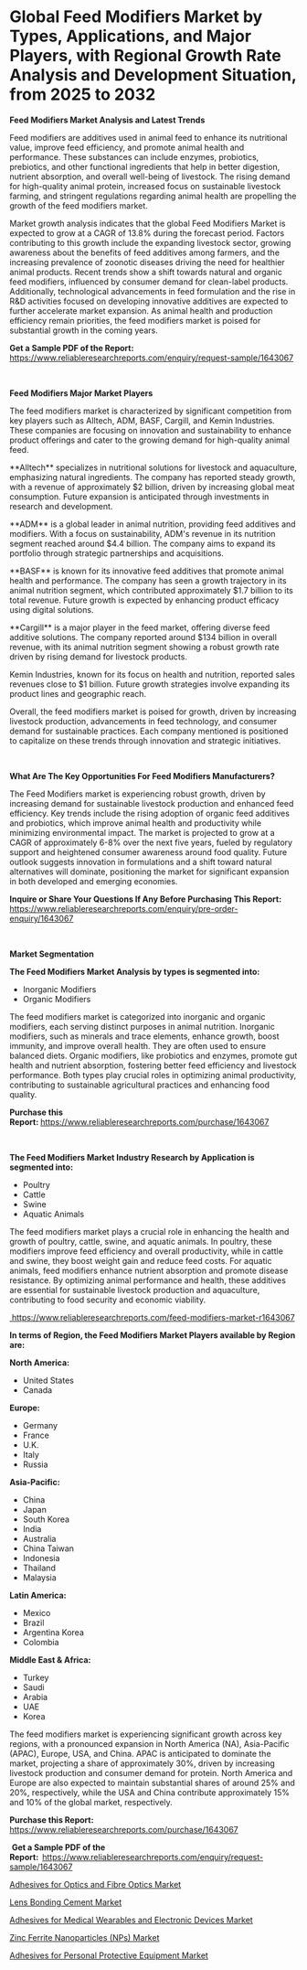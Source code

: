 <p><h1>Global Feed Modifiers Market by Types, Applications, and Major Players, with Regional Growth Rate Analysis and Development Situation, from 2025 to 2032</h1></p><p><strong>Feed Modifiers Market Analysis and Latest Trends</strong></p>
<p><p>Feed modifiers are additives used in animal feed to enhance its nutritional value, improve feed efficiency, and promote animal health and performance. These substances can include enzymes, probiotics, prebiotics, and other functional ingredients that help in better digestion, nutrient absorption, and overall well-being of livestock. The rising demand for high-quality animal protein, increased focus on sustainable livestock farming, and stringent regulations regarding animal health are propelling the growth of the feed modifiers market.</p><p>Market growth analysis indicates that the global Feed Modifiers Market is expected to grow at a CAGR of 13.8% during the forecast period. Factors contributing to this growth include the expanding livestock sector, growing awareness about the benefits of feed additives among farmers, and the increasing prevalence of zoonotic diseases driving the need for healthier animal products. Recent trends show a shift towards natural and organic feed modifiers, influenced by consumer demand for clean-label products. Additionally, technological advancements in feed formulation and the rise in R&D activities focused on developing innovative additives are expected to further accelerate market expansion. As animal health and production efficiency remain priorities, the feed modifiers market is poised for substantial growth in the coming years.</p></p>
<p><strong>Get a Sample PDF of the Report:&nbsp;</strong> <a href="https://www.reliableresearchreports.com/enquiry/request-sample/1643067?utm_campaign=9&utm_medium=2&utm_source=Github&utm_content=ia&utm_term=12012025&utm_id=feed-modifiers">https://www.reliableresearchreports.com/enquiry/request-sample/1643067</a></p>
<p>&nbsp;</p>
<p><strong>Feed Modifiers Major Market Players</strong></p>
<p><p>The feed modifiers market is characterized by significant competition from key players such as Alltech, ADM, BASF, Cargill, and Kemin Industries. These companies are focusing on innovation and sustainability to enhance product offerings and cater to the growing demand for high-quality animal feed.</p><p>**Alltech** specializes in nutritional solutions for livestock and aquaculture, emphasizing natural ingredients. The company has reported steady growth, with a revenue of approximately $2 billion, driven by increasing global meat consumption. Future expansion is anticipated through investments in research and development.</p><p>**ADM** is a global leader in animal nutrition, providing feed additives and modifiers. With a focus on sustainability, ADM's revenue in its nutrition segment reached around $4.4 billion. The company aims to expand its portfolio through strategic partnerships and acquisitions.</p><p>**BASF** is known for its innovative feed additives that promote animal health and performance. The company has seen a growth trajectory in its animal nutrition segment, which contributed approximately $1.7 billion to its total revenue. Future growth is expected by enhancing product efficacy using digital solutions.</p><p>**Cargill** is a major player in the feed market, offering diverse feed additive solutions. The company reported around $134 billion in overall revenue, with its animal nutrition segment showing a robust growth rate driven by rising demand for livestock products.</p><p>Kemin Industries, known for its focus on health and nutrition, reported sales revenues close to $1 billion. Future growth strategies involve expanding its product lines and geographic reach.</p><p>Overall, the feed modifiers market is poised for growth, driven by increasing livestock production, advancements in feed technology, and consumer demand for sustainable practices. Each company mentioned is positioned to capitalize on these trends through innovation and strategic initiatives.</p></p>
<p>&nbsp;</p>
<p><strong>What Are The Key Opportunities For Feed Modifiers Manufacturers?</strong></p>
<p><p>The Feed Modifiers market is experiencing robust growth, driven by increasing demand for sustainable livestock production and enhanced feed efficiency. Key trends include the rising adoption of organic feed additives and probiotics, which improve animal health and productivity while minimizing environmental impact. The market is projected to grow at a CAGR of approximately 6-8% over the next five years, fueled by regulatory support and heightened consumer awareness around food quality. Future outlook suggests innovation in formulations and a shift toward natural alternatives will dominate, positioning the market for significant expansion in both developed and emerging economies.</p></p>
<p><strong>Inquire or Share Your Questions If Any Before Purchasing This Report:</strong> <a href="https://www.reliableresearchreports.com/enquiry/pre-order-enquiry/1643067?utm_campaign=9&utm_medium=2&utm_source=Github&utm_content=ia&utm_term=12012025&utm_id=feed-modifiers">https://www.reliableresearchreports.com/enquiry/pre-order-enquiry/1643067</a></p>
<p>&nbsp;</p>
<p><strong>Market Segmentation</strong></p>
<p><strong>The Feed Modifiers Market Analysis by types is segmented into:</strong></p>
<p><ul><li>Inorganic Modifiers</li><li>Organic Modifiers</li></ul></p>
<p><p>The feed modifiers market is categorized into inorganic and organic modifiers, each serving distinct purposes in animal nutrition. Inorganic modifiers, such as minerals and trace elements, enhance growth, boost immunity, and improve overall health. They are often used to ensure balanced diets. Organic modifiers, like probiotics and enzymes, promote gut health and nutrient absorption, fostering better feed efficiency and livestock performance. Both types play crucial roles in optimizing animal productivity, contributing to sustainable agricultural practices and enhancing food quality.</p></p>
<p><strong>Purchase this Report:&nbsp;</strong><a href="https://www.reliableresearchreports.com/purchase/1643067?utm_campaign=9&utm_medium=2&utm_source=Github&utm_content=ia&utm_term=12012025&utm_id=feed-modifiers">https://www.reliableresearchreports.com/purchase/1643067</a></p>
<p>&nbsp;</p>
<p><strong>The Feed Modifiers Market Industry Research by Application is segmented into:</strong></p>
<p><ul><li>Poultry</li><li>Cattle</li><li>Swine</li><li>Aquatic Animals</li></ul></p>
<p><p>The feed modifiers market plays a crucial role in enhancing the health and growth of poultry, cattle, swine, and aquatic animals. In poultry, these modifiers improve feed efficiency and overall productivity, while in cattle and swine, they boost weight gain and reduce feed costs. For aquatic animals, feed modifiers enhance nutrient absorption and promote disease resistance. By optimizing animal performance and health, these additives are essential for sustainable livestock production and aquaculture, contributing to food security and economic viability.</p></p>
<p><a href="https://www.reliableresearchreports.com/feed-modifiers-market-r1643067?utm_campaign=9&utm_medium=2&utm_source=Github&utm_content=ia&utm_term=12012025&utm_id=feed-modifiers">&nbsp;https://www.reliableresearchreports.com/feed-modifiers-market-r1643067</a></p>
<p><strong>In terms of Region, the Feed Modifiers Market Players available by Region are:</strong></p>
<p>
    <p> <strong> North America: </strong>
        <ul>
            <li>United States</li>
            <li>Canada</li>
        </ul>
        </p> 
    <p> <strong> Europe: </strong>
        <ul>
            <li>Germany</li>
            <li>France</li>
            <li>U.K.</li>
            <li>Italy</li>
            <li>Russia</li>
        </ul>
        </p> 
    <p> <strong> Asia-Pacific: </strong>
        <ul>
            <li>China</li>
            <li>Japan</li>
            <li>South Korea</li>
            <li>India</li>
            <li>Australia</li>
            <li>China Taiwan</li>
            <li>Indonesia</li>
            <li>Thailand</li>
            <li>Malaysia</li>
        </ul>
        </p> 
    <p> <strong> Latin America: </strong>
        <ul>
            <li>Mexico</li>
            <li>Brazil</li>
            <li>Argentina Korea</li>
            <li>Colombia</li>
        </ul>
        </p> 
    <p> <strong> Middle East & Africa: </strong>
        <ul>
            <li>Turkey</li>
            <li>Saudi</li>
            <li>Arabia</li>
            <li>UAE</li>
            <li>Korea</li>
        </ul>
    </p>
    </p>
<p><p>The feed modifiers market is experiencing significant growth across key regions, with a pronounced expansion in North America (NA), Asia-Pacific (APAC), Europe, USA, and China. APAC is anticipated to dominate the market, projecting a share of approximately 30%, driven by increasing livestock production and consumer demand for protein. North America and Europe are also expected to maintain substantial shares of around 25% and 20%, respectively, while the USA and China contribute approximately 15% and 10% of the global market, respectively.</p></p>
<p><strong>Purchase this Report: </strong><a href="https://www.reliableresearchreports.com/purchase/1643067?utm_campaign=9&utm_medium=2&utm_source=Github&utm_content=ia&utm_term=12012025&utm_id=feed-modifiers">https://www.reliableresearchreports.com/purchase/1643067</a></p>
<p>&nbsp;<strong>Get a Sample PDF of the Report:&nbsp;&nbsp;</strong><a href="https://www.reliableresearchreports.com/enquiry/request-sample/1643067?utm_campaign=9&utm_medium=2&utm_source=Github&utm_content=ia&utm_term=12012025&utm_id=feed-modifiers">https://www.reliableresearchreports.com/enquiry/request-sample/1643067</a></p>
<p><strong></strong></p>
<p><p><a href="https://github.com/WashimHussain441/Market-Research-Report-List-1/blob/main/adhesives-for-optics-and-fibre-optics-market.md?utm_campaign=9&utm_medium=2&utm_source=Github&utm_content=ia&utm_term=12012025&utm_id=feed-modifiers">Adhesives for Optics and Fibre Optics Market</a></p><p><a href="https://github.com/manesros8/Market-Research-Report-List-1/blob/main/lens-bonding-cement-market.md?utm_campaign=9&utm_medium=2&utm_source=Github&utm_content=ia&utm_term=12012025&utm_id=feed-modifiers">Lens Bonding Cement Market</a></p><p><a href="https://github.com/SanjidaMahmud54/Market-Research-Report-List-1/blob/main/adhesives-for-medical-wearables-and-electronic-devices-market.md?utm_campaign=9&utm_medium=2&utm_source=Github&utm_content=ia&utm_term=12012025&utm_id=feed-modifiers">Adhesives for Medical Wearables and Electronic Devices Market</a></p><p><a href="https://github.com/ulyssacrayne00231/Market-Research-Report-List-1/blob/main/zinc-ferrite-nanoparticles-nps-market.md?utm_campaign=9&utm_medium=2&utm_source=Github&utm_content=ia&utm_term=12012025&utm_id=feed-modifiers">Zinc Ferrite Nanoparticles (NPs) Market</a></p><p><a href="https://github.com/hgf64gh/Market-Research-Report-List-1/blob/main/adhesives-for-personal-protective-equipment-market.md?utm_campaign=9&utm_medium=2&utm_source=Github&utm_content=ia&utm_term=12012025&utm_id=feed-modifiers">Adhesives for Personal Protective Equipment Market</a></p></p>